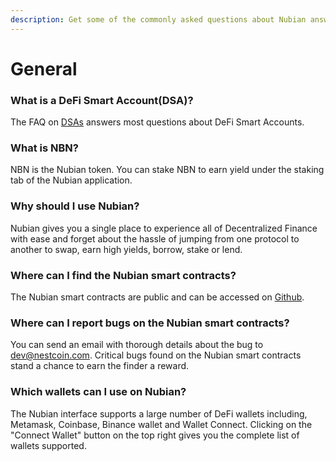 ```yaml
---
description: Get some of the commonly asked questions about Nubian answered here.
---
```


# General

### What is a DeFi Smart Account\(DSA\)?

The FAQ on [DSAs](dsa.md) answers most questions about DeFi Smart Accounts.

### What is NBN?

NBN is the Nubian token. You can stake NBN to earn yield under the staking tab of the Nubian application.

### Why should I use Nubian?

Nubian gives you a single place to experience all of Decentralized Finance with ease and forget about the hassle of jumping from one protocol to another to swap, earn high yields, borrow, stake or lend.

### Where can I find the Nubian smart contracts? 

The Nubian smart contracts are public and can be accessed on [Github](https://github.com/NescoinCo).

### Where can I report bugs on the Nubian smart contracts?

You can send an email with thorough details about the bug to dev@nestcoin.com. Critical bugs found on the Nubian smart contracts stand a chance to earn the finder a reward.

### Which wallets can I use on Nubian?

The Nubian interface supports a large number of DeFi wallets including, Metamask, Coinbase, Binance wallet and Wallet Connect. Clicking on the "Connect Wallet" button on the top right gives you the complete list of wallets supported.



###  

